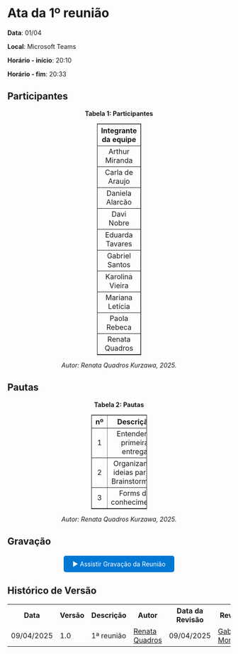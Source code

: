 # Ata da 1º reunião

**Data**: 01/04

**Local**: Microsoft Teams

**Horário - início**: 20:10

**Horário - fim**: 20:33

## Participantes

<p align="center"><strong>Tabela 1: Participantes</strong></p>
<table style="margin: auto; width: 20%; border-collapse: collapse;" border="1" cellpadding="8">
  <thead>
    <tr>
      <th style="text-align: center;">Integrante da equipe</th>
      <th style="text-align: center;">Presente</th>
    </tr>
  </thead>
  <tbody>
    <tr>
      <td style="text-align: center;">Arthur Miranda</td>
      <td style="text-align: center;">X</td>
    </tr>
    <tr>
      <td style="text-align: center;">Carla de Araujo</td>
      <td style="text-align: center;">X</td>
    </tr>
    <tr>
      <td style="text-align: center;">Daniela Alarcão</td>
      <td style="text-align: center;">X</td>
    </tr>
    <tr>
      <td style="text-align: center;">Davi Nobre</td>
      <td style="text-align: center;">X</td>
    </tr>
    <tr>
      <td style="text-align: center;">Eduarda Tavares</td>
      <td style="text-align: center;">X</td>
    </tr>
    <tr>
      <td style="text-align: center;">Gabriel Santos</td>
      <td style="text-align: center;">X</td>
    </tr>
    <tr>
      <td style="text-align: center;">Karolina Vieira</td>
      <td style="text-align: center;">X</td>
    </tr>
    <tr>
      <td style="text-align: center;">Mariana Letícia</td>
      <td style="text-align: center;">X</td>
    </tr>
    <tr>
      <td style="text-align: center;">Paola Rebeca</td>
      <td style="text-align: center;">X</td>
    </tr>
    <tr>
      <td style="text-align: center;">Renata Quadros</td>
      <td style="text-align: center;">X</td>
    </tr>
  </tbody>
</table>
<p align="center"><em>Autor: Renata Quadros Kurzawa, 2025.</em></p>

## Pautas

<p align="center"><strong>Tabela 2: Pautas</strong></p>
<table style="margin: auto; width: 25%; border-collapse: collapse;" border="1" cellpadding="8">
  <thead>
    <tr>
      <th style="text-align: center;">nº</th>
      <th style="text-align: center;">Descrição</th>
    </tr>
  </thead>
  <tbody>
    <tr>
      <td style="text-align: center;">1</td>
      <td style="text-align: center;">Entender a primeira entrega</td>
    </tr>
    <tr>
      <td style="text-align: center;">2</td>
      <td style="text-align: center;">Organizando ideias para o Brainstorming</td>
    </tr>
    <tr>
      <td style="text-align: center;">3</td>
      <td style="text-align: center;">Forms de conhecimento</td>
    </tr>
  </tbody>
</table>

<p align="center"><em>Autor: Renata Quadros Kurzawa, 2025.</em></p>

## Gravação

<div style="text-align: center; margin-top: 20px;">
  <a href="https://unbbr.sharepoint.com/sites/Arquiteturaedesenhodesoftwaregrupo06/Documentos%20Compartilhados/General/Recordings/Reuni%C3%A3o%20do%20Microsoft%20Teams-20250401_201037-Grava%C3%A7%C3%A3o%20de%20Reuni%C3%A3o.mp4?web=1&referrer=Teams.TEAMS-WEB&referrerScenario=MeetingChicletGetLink.view" target="_blank" style="display: inline-block; padding: 10px 20px; background-color: #0078d4; color: white; text-decoration: none; border-radius: 5px;">
    ▶️ Assistir Gravação da Reunião
  </a>
</div>

## Histórico de Versão
<div align="center">
    <table>
        <tr>
            <th>Data</th>
            <th>Versão</th>
            <th>Descrição</th>
            <th>Autor</th>
            <th>Data da Revisão</th>
            <th>Revisor</th>
        </tr>
        <tr>
            <td>09/04/2025</td>
            <td>1.0</td>
            <td>1ª reunião</td>
            <td><a href="https://github.com/RenataKurzawa">Renata Quadros</a></td>
            <td>09/04/2025</td>
            <td><a href="https://github.com/GabrielSMonteiro">Gabriel Monteiro</a></td>
        </tr>
    </table>
</div>
